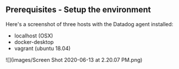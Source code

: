 ## Prerequisites - Setup the environment

Here's a screenshot of three hosts with the Datadog agent installed:
- localhost (OSX)
- docker-desktop
- vagrant (ubuntu 18.04)

![](images/Screen Shot 2020-06-13 at 2.20.07 PM.png)
